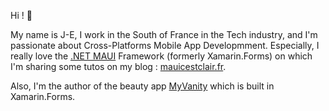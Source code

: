 Hi ! 👋 

My name is J-E, I work in the South of France in the Tech industry, and I'm passionate about Cross-Platforms Mobile App Developmment.
Especially, I really love the [.NET MAUI](https://learn.microsoft.com/en-us/dotnet/maui/what-is-maui) Framework (formerly Xamarin.Forms) on which I'm sharing some tutos on my blog : [mauicestclair.fr](http://mauicestclair.fr).

Also, I'm the author of the beauty app [MyVanity](https://en.myvanity-app.com) which is built in Xamarin.Forms.
